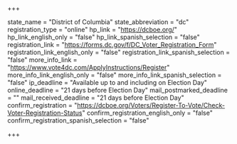 +++

state_name = "District of Columbia"
state_abbreviation = "dc"
registration_type = "online"
hp_link = "https://dcboe.org/"
hp_link_english_only = "false"
hp_link_spanish_selection = "false"
registration_link = "https://forms.dc.gov/f/DC_Voter_Registration_Form"
registration_link_english_only = "false"
registration_link_spanish_selection = "false"
more_info_link = "https://www.vote4dc.com/ApplyInstructions/Register"
more_info_link_english_only = "false"
more_info_link_spanish_selection = "false"
ip_deadline = "Available up to and including on Election Day"
online_deadline = "21 days before Election Day"
mail_postmarked_deadline = ""
mail_received_deadline = "21 days before Election Day"
confirm_registration = "https://dcboe.org/Voters/Register-To-Vote/Check-Voter-Registration-Status"
confirm_registration_english_only = "false"
confirm_registration_spanish_selection = "false"

+++